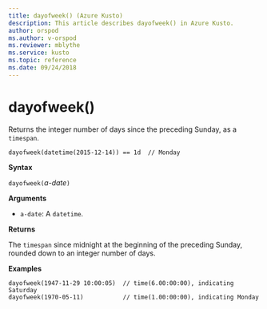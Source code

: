 ```yaml
---
title: dayofweek() (Azure Kusto)
description: This article describes dayofweek() in Azure Kusto.
author: orspod
ms.author: v-orspod
ms.reviewer: mblythe
ms.service: kusto
ms.topic: reference
ms.date: 09/24/2018
---
```

# dayofweek()

Returns the integer number of days since the preceding Sunday, as a `timespan`.

    dayofweek(datetime(2015-12-14)) == 1d  // Monday


**Syntax**

`dayofweek(`*a-date*`)`

**Arguments**

* `a-date`: A `datetime`.

**Returns**

The `timespan` since midnight at the beginning of the preceding Sunday, rounded down to an integer number of days.

**Examples**

```kusto
dayofweek(1947-11-29 10:00:05)  // time(6.00:00:00), indicating Saturday
dayofweek(1970-05-11)           // time(1.00:00:00), indicating Monday
```